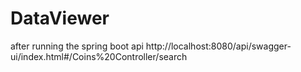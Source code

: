 # DataViewer

after running the spring boot api
http://localhost:8080/api/swagger-ui/index.html#/Coins%20Controller/search
